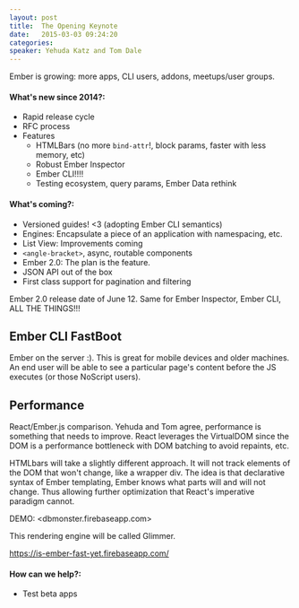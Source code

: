 ```yaml
---
layout: post
title:  The Opening Keynote
date:   2015-03-03 09:24:20
categories:
speaker: Yehuda Katz and Tom Dale
---
```


Ember is growing: more apps, CLI users, addons, meetups/user groups.

#### What's new since 2014?:

* Rapid release cycle
* RFC process
* Features
  * HTMLBars (no more `bind-attr`!, block params, faster with less memory, etc)
  * Robust Ember Inspector
  * Ember CLI!!!!
  * Testing ecosystem, query params, Ember Data rethink

#### What's coming?:

* Versioned guides! <3 (adopting Ember CLI semantics)
* Engines: Encapsulate a piece of an application with namespacing, etc.
* List View: Improvements coming
* `<angle-bracket>`, async, routable components
* Ember 2.0: The plan is the feature.
* JSON API out of the box
* First class support for pagination and filtering

Ember 2.0 release date of June 12. Same for Ember Inspector, Ember CLI, ALL THE THINGS!!!

## Ember CLI FastBoot

Ember on the server :). This is great for mobile devices and older machines. An end user will
be able to see a particular page's content before the JS executes (or those NoScript users).

## Performance

React/Ember.js comparison. Yehuda and Tom agree, performance is something that needs to improve. React
leverages the VirtualDOM since the DOM is a performance bottleneck with DOM batching to avoid repaints, etc.

HTMLbars will take a slightly different approach. It will not track elements of the DOM that won't change,
like a wrapper div. The idea is that declarative syntax of Ember templating, Ember knows what parts will
and will not change. Thus allowing further optimization that React's imperative paradigm cannot.

DEMO: <dbmonster.firebaseapp.com>

This rendering engine will be called Glimmer.

<https://is-ember-fast-yet.firebaseapp.com/>

#### How can we help?:

* Test beta apps
